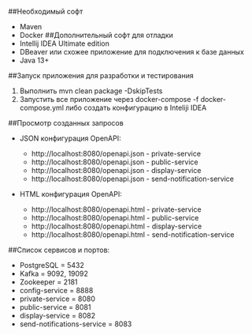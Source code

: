 ##Необходимый софт
* Maven
* Docker
##Дополнительный софт для отладки
* Intellij IDEA Ultimate edition
* DBeaver или схожее приложение для подключения к базе данных
* Java 13+

##Запуск приложения для разработки и тестирования
1. Выполнить mvn clean package -DskipTests
2. Запустить все приложение через docker-compose -f docker-compose.yml либо создать конфигурацию в Inteliji IDEA

##Просмотр созданных запросов
* JSON конфигурация OpenAPI:
    + http://localhost:8080/openapi.json - private-service
    + http://localhost:8080/openapi.json - public-service
    + http://localhost:8080/openapi.json - display-service
    + http://localhost:8080/openapi.json - send-notification-service


* HTML конфигурация OpenAPI:
  + http://localhost:8080/openapi.html - private-service
  + http://localhost:8080/openapi.html - public-service
  + http://localhost:8080/openapi.html - display-service
  + http://localhost:8080/openapi.html - send-notification-service
    
##Список сервисов и портов:
* PostgreSQL = 5432
* Kafka = 9092, 19092
* Zookeeper = 2181  
* config-service = 8888
* private-service = 8080
* public-service = 8081
* display-service = 8082
* send-notifications-service = 8083
